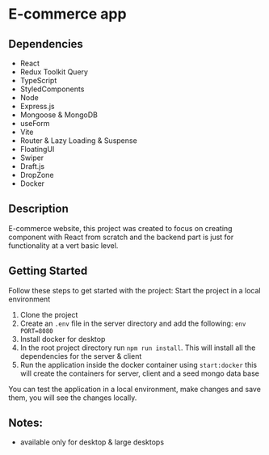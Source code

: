 # E-commerce app

## Dependencies

- React
- Redux Toolkit Query
- TypeScript
- StyledComponents
- Node
- Express.js
- Mongoose & MongoDB
- useForm
- Vite
- Router & Lazy Loading & Suspense
- FloatingUI
- Swiper
- Draft.js
- DropZone
- Docker

## Description

E-commerce website, this project was created to focus on creating component with React from scratch and the backend part is just for functionality at a vert basic level.

## Getting Started

Follow these steps to get started with the project:
Start the project in a local environment

1. Clone the project
2. Create an `.env` file in the server directory and add the following:
   ``env
   PORT=8080
   ``
3. Install docker for desktop
4. In the root project directory run `npm run install`. This will install all the dependencies for the server & client
5. Run the application inside the docker container using `start:docker` this will create the containers for server, client and a seed mongo data base

You can test the application in a local environment, make changes and save them, you will see the changes locally.

## Notes:

- available only for desktop & large desktops
